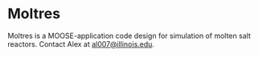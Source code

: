 Moltres
=====

Moltres is a MOOSE-application code design for simulation of molten salt
reactors. Contact Alex at al007@illinois.edu.
